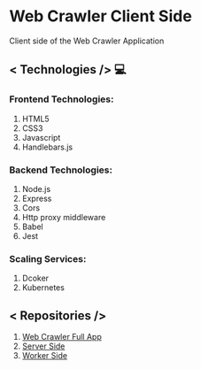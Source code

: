 # Web Crawler Client Side

<p>Client side of the Web Crawler Application</p>

## < Technologies /> 💻

### Frontend Technologies:

1. HTML5
2. CSS3
3. Javascript
4. Handlebars.js

### Backend Technologies:

1. Node.js
2. Express
3. Cors
4. Http proxy middleware
5. Babel
6. Jest

### Scaling Services:

1. Dcoker
2. Kubernetes

## < Repositories />

1. [Web Crawler Full App](https://github.com/almog-gutin/Web-Crawler-Full-App)
2. [Server Side](https://github.com/almog-gutin/Web-Crawler-Server)
3. [Worker Side](https://github.com/almog-gutin/Web-Crawler-Worker)
